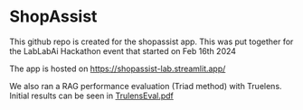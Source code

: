 # ShopAssist
This github repo is created for the shopassist app.  This was put together for the LabLabAi Hackathon event that started on Feb 16th 2024

The app is hosted on https://shopassist-lab.streamlit.app/

We also ran a RAG performance evaluation (Triad method) with Truelens.  Initial results can be seen in [TrulensEval.pdf](https://github.com/ousepachn/ShopAssist/blob/main/TrulensEval.pdf)
